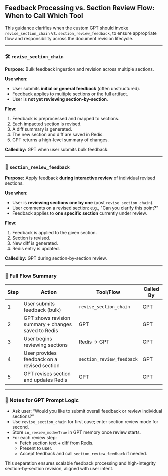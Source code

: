 ## Feedback Processing vs. Section Review Flow: When to Call Which Tool

This guidance clarifies when the custom GPT should invoke `revise_section_chain` vs. `section_review_feedback`, to ensure appropriate flow and responsibility across the document revision lifecycle.

---

### 🛠️ `revise_section_chain`

**Purpose:** Bulk feedback ingestion and revision across multiple sections.

**Use when:**
- User submits **initial or general feedback** (often unstructured).
- Feedback applies to multiple sections or the full artifact.
- User is **not yet reviewing section-by-section**.

**Flow:**
1. Feedback is preprocessed and mapped to sections.
2. Each impacted section is revised.
3. A diff summary is generated.
4. The new section and diff are saved in Redis.
5. GPT returns a high-level summary of changes.

**Called by:** GPT when user submits bulk feedback.

---

### 🧠 `section_review_feedback`

**Purpose:** Apply feedback **during interactive review** of individual revised sections.

**Use when:**
- User is **reviewing sections one by one** (post `revise_section_chain`).
- User comments on a revised section: e.g., "Can you clarify this point?"
- Feedback applies to **one specific section** currently under review.

**Flow:**
1. Feedback is applied to the given section.
2. Section is revised.
3. New diff is generated.
4. Redis entry is updated.

**Called by:** GPT during section-by-section review.

---

### 🔄 Full Flow Summary

| Step | Action | Tool/Flow | Called By |
|------|--------|-----------|-----------|
| 1 | User submits feedback (bulk) | `revise_section_chain` | GPT |
| 2 | GPT shows revision summary + changes saved to Redis | GPT | GPT |
| 3 | User begins reviewing sections | Redis → GPT | GPT |
| 4 | User provides feedback on a revised section | `section_review_feedback` | GPT |
| 5 | GPT revises section and updates Redis | GPT | GPT |

---

### 🧭 Notes for GPT Prompt Logic

- Ask user: “Would you like to submit overall feedback or review individual sections?”
- Use `revise_section_chain` for first case; enter section review mode for second.
- Store `in_review_mode=True` in GPT memory once review starts.
- For each review step:
  - Fetch section text + diff from Redis.
  - Present to user.
  - Accept feedback and call `section_review_feedback` if needed.

This separation ensures scalable feedback processing and high-integrity section-by-section revision, aligned with user intent.
